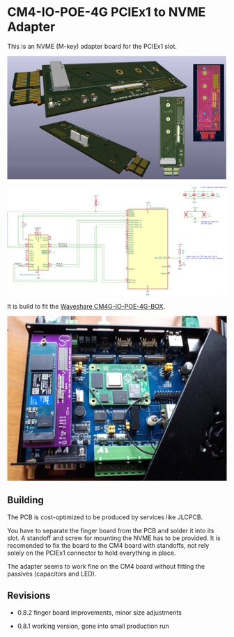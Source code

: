 # CM4-IO-POE-4G PCIEx1 to NVME Adapter

This is an NVME (M-key) adapter board for the PCIEx1 slot.

![PCB renderings](doc/preview_pcb.png)

![PCB renderings](doc/preview_sch.png)

It is build to fit the [Waveshare CM4G-IO-POE-4G-BOX](https://www.waveshare.com/wiki/Compute_Module_4_PoE_4G_Board#Isolation_GPIO.2FI2C).

![adapter in use](doc/IMG_20230401_140919_resized.jpg)

## Building

The PCB is cost-optimized to be produced by services like JLCPCB.

You have to separate the finger board from the PCB and solder it into its slot.
A standoff and screw for mounting the NVME has to be provided.
It is recomended to fix the board to the CM4 board with standoffs, not rely solely on the PCIEx1 connector to hold everything in place.

The adapter seems to work fine on the CM4 board without fitting the passives (capacitors and LED).

## Revisions

 * 0.8.2 finger board improvements, minor size adjustments

 * 0.8.1 working version, gone into small production run


